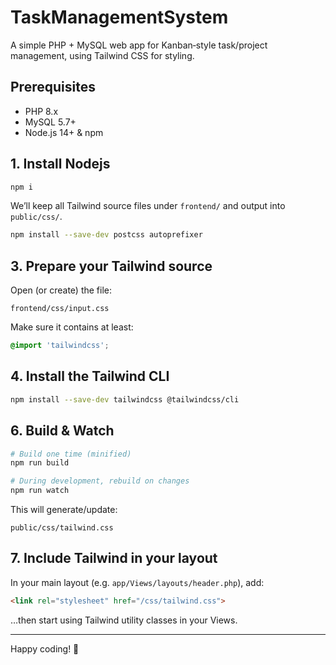 # TaskManagementSystem
A simple PHP + MySQL web app for Kanban‑style task/project management, using Tailwind CSS for styling.

## Prerequisites
- PHP 8.x  
- MySQL 5.7+  
- Node.js 14+ & npm  

## 1. Install Nodejs

```bash
npm i
```

We’ll keep all Tailwind source files under `frontend/` and output into `public/css/`.

```bash
npm install --save-dev postcss autoprefixer
```

## 3. Prepare your Tailwind source

Open (or create) the file:

```
frontend/css/input.css
```

Make sure it contains at least:

```css
@import 'tailwindcss';
```

## 4. Install the Tailwind CLI

```bash
npm install --save-dev tailwindcss @tailwindcss/cli
```

## 6. Build & Watch

```bash
# Build one time (minified)
npm run build

# During development, rebuild on changes
npm run watch
```

This will generate/update:
```
public/css/tailwind.css
```

## 7. Include Tailwind in your layout

In your main layout (e.g. `app/Views/layouts/header.php`), add:

```html
<link rel="stylesheet" href="/css/tailwind.css">
```

…then start using Tailwind utility classes in your Views.

---

Happy coding! 🚀  